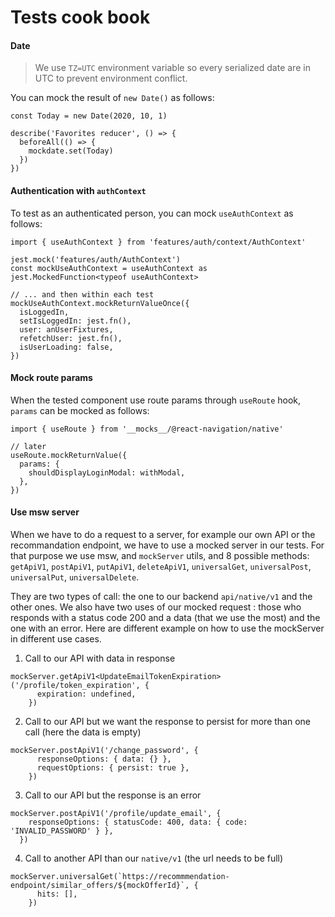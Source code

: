 # Tests cook book

#### Date

> We use `TZ=UTC` environment variable so every serialized date are in UTC to prevent environment conflict.

You can mock the result of `new Date()` as follows:

```tsx
const Today = new Date(2020, 10, 1)

describe('Favorites reducer', () => {
  beforeAll(() => {
    mockdate.set(Today)
  })
})
```

#### Authentication with `authContext`

To test as an authenticated person, you can mock `useAuthContext` as follows:

```tsx
import { useAuthContext } from 'features/auth/context/AuthContext'

jest.mock('features/auth/AuthContext')
const mockUseAuthContext = useAuthContext as jest.MockedFunction<typeof useAuthContext>

// ... and then within each test
mockUseAuthContext.mockReturnValueOnce({
  isLoggedIn,
  setIsLoggedIn: jest.fn(),
  user: anUserFixtures,
  refetchUser: jest.fn(),
  isUserLoading: false,
})
```

#### Mock route params

When the tested component use route params through `useRoute` hook, `params` can be mocked as follows:

```tsx
import { useRoute } from '__mocks__/@react-navigation/native'

// later
useRoute.mockReturnValue({
  params: {
    shouldDisplayLoginModal: withModal,
  },
})
```

#### Use msw server

When we have to do a request to a server, for example our own API or the recommandation endpoint, we have to use a mocked server in our tests.
For that purpose we use msw, and `mockServer` utils, and 8 possible methods: `getApiV1`, `postApiV1`, `putApiV1`, `deleteApiV1`, `universalGet`, `universalPost`, `universalPut`, `universalDelete`.

They are two types of call: the one to our backend `api/native/v1` and the other ones. We also have two uses of our mocked request : those who responds with a status code 200 and a data (that we use the most) and the one with an error. Here are different example on how to use the mockServer in different use cases.

1. Call to our API with data in response

```
mockServer.getApiV1<UpdateEmailTokenExpiration>('/profile/token_expiration', {
      expiration: undefined,
    })
```

2. Call to our API but we want the response to persist for more than one call (here the data is empty)

```
mockServer.postApiV1('/change_password', {
      responseOptions: { data: {} },
      requestOptions: { persist: true },
    })
```

3. Call to our API but the response is an error

```
mockServer.postApiV1('/profile/update_email', {
    responseOptions: { statusCode: 400, data: { code: 'INVALID_PASSWORD' } },
  })
```

4. Call to another API than our `native/v1` (the url needs to be full)

```
mockServer.universalGet(`https://recommmendation-endpoint/similar_offers/${mockOfferId}`, {
      hits: [],
    })
```
